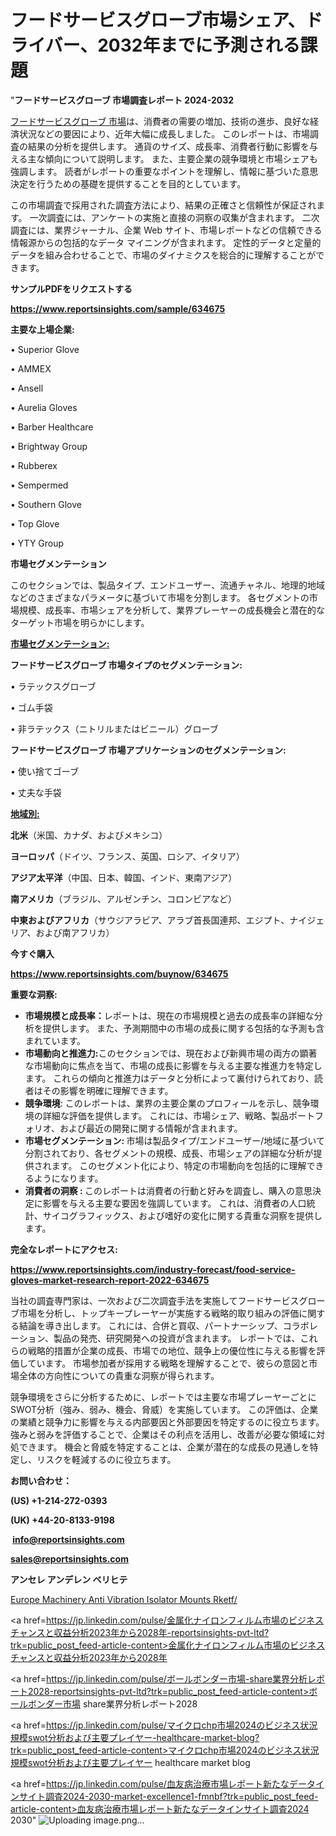 # フードサービスグローブ市場シェア、ドライバー、2032年までに予測される課題

"<strong>フードサービスグローブ 市場調査レポート 2024-2032</strong>

<a href=https://www.reportsinsights.com/sample/634675>フードサービスグローブ 市場</a>は、消費者の需要の増加、技術の進歩、良好な経済状況などの要因により、近年大幅に成長しました。 このレポートは、市場調査の結果の分析を提供します。 通貨のサイズ、成長率、消費者行動に影響を与える主な傾向について説明します。 また、主要企業の競争環境と市場シェアも強調します。 読者がレポートの重要なポイントを理解し、情報に基づいた意思決定を行うための基礎を提供することを目的としています。

この市場調査で採用された調査方法により、結果の正確さと信頼性が保証されます。 一次調査には、アンケートの実施と直接の洞察の収集が含まれます。 二次調査には、業界ジャーナル、企業 Web サイト、市場レポートなどの信頼できる情報源からの包括的なデータ マイニングが含まれます。 定性的データと定量的データを組み合わせることで、市場のダイナミクスを総合的に理解することができます。

<strong><b>サンプルPDFをリクエストする</b></strong>

<a href=https://www.reportsinsights.com/sample/634675><strong><u>https://www.reportsinsights.com/sample/634675</u></strong></a>

<strong>主要な上場企業:</strong>

• Superior Glove

• AMMEX

• Ansell

• Aurelia Gloves

• Barber Healthcare

• Brightway Group

• Rubberex

• Sempermed

• Southern Glove

• Top Glove

• YTY Group

<strong>市場セグメンテーション</strong>

このセクションでは、製品タイプ、エンドユーザー、流通チャネル、地理的地域などのさまざまなパラメータに基づいて市場を分割します。 各セグメントの市場規模、成長率、市場シェアを分析して、業界プレーヤーの成長機会と潜在的なターゲット市場を明らかにします。

<strong><u>市場セグメンテーション</u></strong><strong><u>:</u></strong>

<strong>フードサービスグローブ 市場タイプのセグメンテーション:</strong>

• ラテックスグローブ

• ゴム手袋

• 非ラテックス（ニトリルまたはビニール）グローブ

<strong>フードサービスグローブ 市場アプリケーションのセグメンテーション:</strong>

• 使い捨てゴーブ

• 丈夫な手袋

<strong><u>地域別</u></strong><strong><u>:</u></strong>

<strong>北米</strong>（米国、カナダ、およびメキシコ）

<strong>ヨーロッパ</strong>（ドイツ、フランス、英国、ロシア、イタリア）

<strong>アジア太平洋</strong>（中国、日本、韓国、インド、東南アジア）

<strong>南アメリカ</strong>（ブラジル、アルゼンチン、コロンビアなど）

<strong>中東およびアフリカ</strong>（サウジアラビア、アラブ首長国連邦、エジプト、ナイジェリア、および南アフリカ）

<strong>今すぐ購入</strong>

<a href=https://www.reportsinsights.com/buynow/634675><strong><u>https://www.reportsinsights.com/buynow/634675</u></strong></a>

<strong>重要な洞察:</strong>
<ul>
  <li><strong>市場規模と成長率：</strong>レポートは、現在の市場規模と過去の成長率の詳細な分析を提供します。 また、予測期間中の市場の成長に関する包括的な予測も含まれています。</li>
  <li><strong>市場動向と推進力:</strong>このセクションでは、現在および新興市場の両方の顕著な市場動向に焦点を当て、市場の成長に影響を与える主要な推進力を特定します。 これらの傾向と推進力はデータと分析によって裏付けられており、読者はその影響を明確に理解できます。</li>
  <li><strong>競争環境</strong>: このレポートは、業界の主要企業のプロフィールを示し、競争環境の詳細な評価を提供します。 これには、市場シェア、戦略、製品ポートフォリオ、および最近の開発に関する情報が含まれます。</li>
  <li><strong>市場セグメンテーション: </strong>市場は製品タイプ/エンドユーザー/地域に基づいて分割されており、各セグメントの規模、成長、市場シェアの詳細な分析が提供されます。 このセグメント化により、特定の市場動向を包括的に理解できるようになります。</li>
  <li><strong>消費者の洞察 : </strong>このレポートは消費者の行動と好みを調査し、購入の意思決定に影響を与える主要な要因を強調しています。 これは、消費者の人口統計、サイコグラフィックス、および嗜好の変化に関する貴重な洞察を提供します。</li>
</ul>
<strong>完全なレポートにアクセス:</strong>

<a href=https://www.reportsinsights.com/industry-forecast/food-service-gloves-market-research-report-2022-634675><strong><u><b>https://www.reportsinsights.com/industry-forecast/food-service-gloves-market-research-report-2022-634675</b></u></strong></a>

当社の調査専門家は、一次および二次調査手法を実施してフードサービスグローブ市場を分析し、トップキープレーヤーが実施する戦略的取り組みの評価に関する結論を導き出します。 これには、合併と買収、パートナーシップ、コラボレーション、製品の発売、研究開発への投資が含まれます。 レポートでは、これらの戦略的措置が企業の成長、市場での地位、競争上の優位性に与える影響を評価しています。 市場参加者が採用する戦略を理解することで、彼らの意図と市場全体の方向性についての貴重な洞察が得られます。

競争環境をさらに分析するために、レポートでは主要な市場プレーヤーごとにSWOT分析（強み、弱み、機会、脅威）を実施しています。 この評価は、企業の業績と競争力に影響を与える内部要因と外部要因を特定するのに役立ちます。 強みと弱みを評価することで、企業はその利点を活用し、改善が必要な領域に対処できます。 機会と脅威を特定することは、企業が潜在的な成長の見通しを特定し、リスクを軽減するのに役立ちます。

<strong>お問い合わせ：</strong>

<strong>(US) +1-214-272-0393</strong>

<strong>(UK) +44-20-8133-9198</strong>

<strong> </strong><a href=info@reportsinsights.com><strong><u>info@reportsinsights.com</u></strong></a>

<a href=sales@reportsinsights.com><strong><u>sales@reportsinsights.com</u></strong></a>

<strong>アンセレ アンデレン ベリヒテ</strong>

<a href=https://www.linkedin.com/pulse/europe-machinery-anti-vibration-isolator-mounts-rketf/>Europe Machinery Anti Vibration Isolator Mounts Rketf/</a>

<a href=https://jp.linkedin.com/pulse/金属化ナイロンフィルム市場のビジネスチャンスと収益分析2023年から2028年-reportsinsights-pvt-ltd?trk=public_post_feed-article-content>金属化ナイロンフィルム市場のビジネスチャンスと収益分析2023年から2028年</a>

<a href=https://jp.linkedin.com/pulse/ボールボンダー市場-share業界分析レポート2028-reportsinsights-pvt-ltd?trk=public_post_feed-article-content>ボールボンダー市場 share業界分析レポート2028</a>

<a href=https://jp.linkedin.com/pulse/マイクロchp市場2024のビジネス状況規模swot分析および主要プレイヤー-healthcare-market-blog?trk=public_post_feed-article-content>マイクロchp市場2024のビジネス状況規模swot分析および主要プレイヤー healthcare market blog</a>

<a href=https://jp.linkedin.com/pulse/血友病治療市場レポート新たなデータインサイト調査2024-2030-market-excellence1-fmnbf?trk=public_post_feed-article-content>血友病治療市場レポート新たなデータインサイト調査2024 2030</a>"
![Uploading image.png…]()
